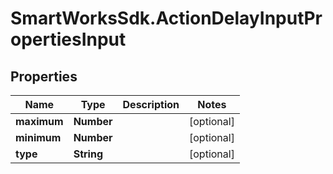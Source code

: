 # SmartWorksSdk.ActionDelayInputPropertiesInput

## Properties

Name | Type | Description | Notes
------------ | ------------- | ------------- | -------------
**maximum** | **Number** |  | [optional] 
**minimum** | **Number** |  | [optional] 
**type** | **String** |  | [optional] 


